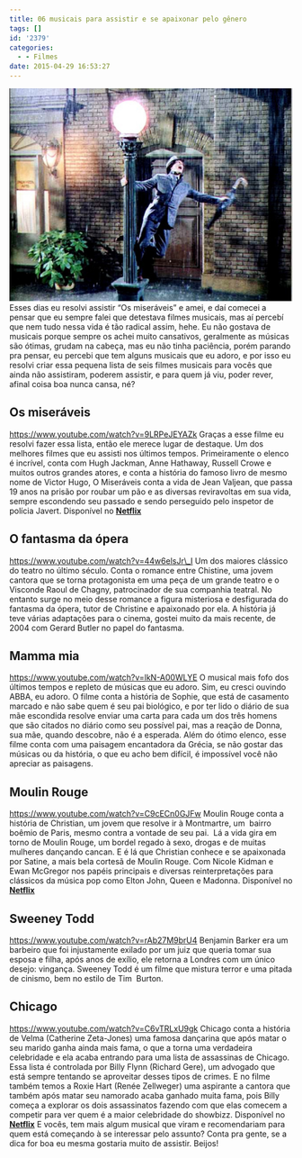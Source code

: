 ```yaml
---
title: 06 musicais para assistir e se apaixonar pelo gênero
tags: []
id: '2379'
categories:
  - - Filmes
date: 2015-04-29 16:53:27
---
```


[![cena do musical cantando na chuva](/wp-content/uploads/2015/04/17830_zoom.jpg)](/wp-content/uploads/2015/04/17830_zoom.jpg) Esses dias eu resolvi assistir “Os miseráveis” e amei, e daí comecei a pensar que eu sempre falei que detestava filmes musicais, mas aí percebí que nem tudo nessa vida é tão radical assim, hehe. Eu não gostava de musicais porque sempre os achei muito cansativos, geralmente as músicas são ótimas, grudam na cabeça, mas eu não tinha paciência, porém parando pra pensar, eu percebi que tem alguns musicais que eu adoro, e por isso eu resolvi criar essa pequena lista de seis filmes musicais para vocês que ainda não assistiram, poderem assistir, e para quem já viu, poder rever, afinal coisa boa nunca cansa, né?

## Os miseráveis

https://www.youtube.com/watch?v=9LRPeJEYAZk Graças a esse filme eu resolvi fazer essa lista, então ele merece lugar de destaque. Um dos melhores filmes que eu assisti nos últimos tempos. Primeiramente o elenco é incrível, conta com Hugh Jackman, Anne Hathaway, Russell Crowe e muitos outros grandes atores, e conta a história do famoso livro de mesmo nome de Victor Hugo, O Miseráveis conta a vida de Jean Valjean, que passa 19 anos na prisão por roubar um pão e as diversas reviravoltas em sua vida, sempre escondendo seu passado e sendo perseguido pelo inspetor de polícia Javert. Disponível no [**Netflix**](http://www.netflix.com/WiMovie/70244167?trkid=13462047 "Netflix")

## O fantasma da ópera

https://www.youtube.com/watch?v=44w6elsJr\_I Um dos maiores clássico do teatro no último século. Conta o romance entre Chistine, uma jovem cantora que se torna protagonista em uma peça de um grande teatro e o Visconde Raoul de Chagny, patrocinador de sua companhia teatral. No entanto surge no meio desse romance a figura misteriosa e desfigurada do fantasma da ópera, tutor de Christine e apaixonado por ela. A história já teve várias adaptações para o cinema, gostei muito da mais recente, de 2004 com Gerard Butler no papel do fantasma.

## Mamma mia

https://www.youtube.com/watch?v=lkN-A00WLYE O musical mais fofo dos últimos tempos e repleto de músicas que eu adoro. Sim, eu cresci ouvindo ABBA, eu adoro. O filme conta a história de Sophie, que está de casamento marcado e não sabe quem é seu pai biológico, e por ter lido o diário de sua mãe escondida resolve enviar uma carta para cada um dos três homens que são citados no diário como seu possível pai, mas a reação de Donna, sua mãe, quando descobre, não é a esperada. Além do ótimo elenco, esse filme conta com uma paisagem encantadora da Grécia, se não gostar das músicas ou da história, o que eu acho bem difícil, é impossível você não apreciar as paisagens.

## Moulin Rouge

https://www.youtube.com/watch?v=C9cECn0GJFw Moulin Rouge conta a história de Christian, um jovem que resolve ir à Montmartre, um  bairro boêmio de Paris, mesmo contra a vontade de seu pai.  Lá a vida gira em torno de Moulin Rouge, um bordel regado à sexo, drogas e de muitas mulheres dançando cancan. E é lá que Christian conhece e se apaixonada por Satine, a mais bela cortesã de Moulin Rouge. Com Nicole Kidman e Ewan McGregor nos papéis principais e diversas reinterpretações para clássicos da música pop como Elton John, Queen e Madonna. Disponível no [**Netflix**](http://www.netflix.com/WiMovie/60021659?trkid=13752289 "Netflix")

## Sweeney Todd

https://www.youtube.com/watch?v=rAb27M9brU4 Benjamin Barker era um barbeiro que foi injustamente exilado por um juiz que queria tomar sua esposa e filha, após anos de exílio, ele retorna a Londres com um único desejo: vingança. Sweeney Todd é um filme que mistura terror e uma pitada de cinismo, bem no estilo de Tim  Burton.

## Chicago

https://www.youtube.com/watch?v=C6vTRLxU9gk Chicago conta a história de Velma (Catherine Zeta-Jones) uma famosa dançarina que após matar o seu marido ganha ainda mais fama, o que a torna uma verdadeira celebridade e ela acaba entrando para uma lista de assassinas de Chicago. Essa lista é controlada por Billy Flynn (Richard Gere), um advogado que está sempre tentando se aproveitar desses tipos de crimes. E no filme também temos a Roxie Hart (Renée Zellweger) uma aspirante a cantora que também após matar seu namorado acaba ganhado muita fama, pois Billy começa a explorar os dois assassinatos fazendo com que elas comecem a competir para ver quem é a maior celebridade do showbizz. Disponível no [**Netflix**](http://www.netflix.com/WiMovie/60024946?trkid=13752289 "Netflix") E vocês, tem mais algum musical que viram e recomendariam para quem está começando à se interessar pelo assunto? Conta pra gente, se a dica for boa eu mesma gostaria muito de assistir. Beijos!
